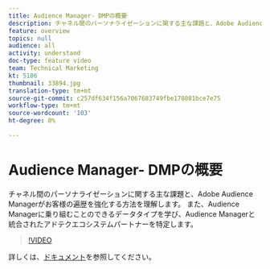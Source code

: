 ```yaml
---
title: Audience Manager- DMPの概要
description: チャネル間のパーソナライゼーションに関する主な課題と、Adobe Audience Managerがお客様の遍歴を強化する方法を理解します。 また、Audience Managerに乗り組むことのできるデータタイプを学び、Audience Managerと統合されたアドテクエコシステムパートナーを特定します。
feature: overview
topics: null
audience: all
activity: understand
doc-type: feature video
team: Technical Marketing
kt: 5106
thumbnail: 33894.jpg
translation-type: tm+mt
source-git-commit: c257df634f156a7067683749fbe178081bce7e75
workflow-type: tm+mt
source-wordcount: '103'
ht-degree: 0%

---
```



# Audience Manager- DMPの概要

チャネル間のパーソナライゼーションに関する主な課題と、Adobe Audience Managerがお客様の遍歴を強化する方法を理解します。 また、Audience Managerに乗り組むことのできるデータタイプを学び、Audience Managerと統合されたアドテクエコシステムパートナーを特定します。

>[!VIDEO](https://video.tv.adobe.com/v/33894/?quality=12)

詳しくは、[ドキュメント](https://docs.adobe.com/content/help/en/audience-manager/user-guide/overview/aam-overview.html)を参照してください。
